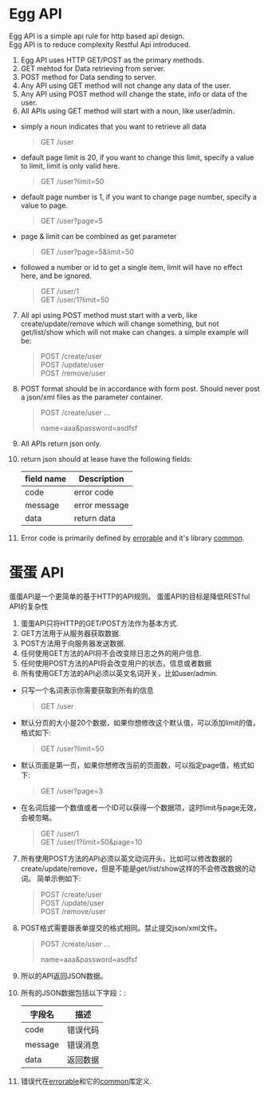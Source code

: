 # Egg API
Egg API is a simple api rule for http based api design.   
Egg API is to reduce complexity Restful Api introduced.

1. Egg API uses HTTP GET/POST as the primary methods.
2. GET mehtod for Data retrieving from server.
3. POST method for Data sending to server.
4. Any API using GET method will not change any data of the user.
5. Any API using POST method will change the state, info or data of the user.
6. All APIs using GET method will start with a noun, like user/admin.  
  * simply a noun indicates that you want to retrieve all data  
    > GET /user  
  * default page limit is 20, if you want to change this limit, specify a value to limit, limit is only valid here.  
    > GET /user?limit=50  
  * default page number is 1, if you want to change page number, specify a value to page.  
    > GET /user?page=5  
  * page & limit can be combined as get parameter 
    > GET /user?page=5&limit=50  
  * followed a number or id to get a single item, limit will have no effect here, and be ignored.  
    > GET /user/1  
    > GET /user/1?limit=50 

7. All api using POST method must start with a verb, like create/update/remove which will change something, but not get/list/show which will not make can changes.
    a simple example will be:
    > POST /create/user  
    > POST /update/user  
    > POST /remove/user  

8. POST format should be in accordance with form post. Should never post a json/xml files as the parameter container.
     > POST /create/user
     > ...
     > 
     > 
     > name=aaa&password=asdfsf
9. All APIs return json only.
10. return json should at lease have the following fields:

    | field name | Description |
    | --- | --- |
    | code | error code|
    | message | error message|
    | data | return data |

11. Error code is primarily defined by [errorable](https://github.com/calidion/errorable) and it's library [common](https://github.com/Errorable/common).


# 蛋蛋 API
蛋蛋API是一个更简单的基于HTTP的API规则。
蛋蛋API的目标是降低RESTful API的复杂性

1. 蛋蛋API只将HTTP的GET/POST方法作为基本方式.
2. GET方法用于从服务器获取数据.
3. POST方法用于向服务器发送数据.
4. 任何使用GET方法的API将不会改变除日志之外的用户信息.
5. 任何使用POST方法的API将会改变用户的状态，信息或者数据
6. 所有使用GET方法的API必须以英文名词开关，比如user/admin.  
  * 只写一个名词表示你需要获取到所有的信息
    > GET /user
  * 默认分页的大小是20个数据，如果你想修改这个默认值，可以添加limit的值，格式如下:
    > GET /user?limit=50
  * 默认页面是第一页，如果你想修改当前的页面数，可以指定page值，格式如下:
    > GET /user?page=3
  * 在名词后接一个数值或者一个ID可以获得一个数据项，这时limit与page无效，会被忽略。
    > GET /user/1  
    > GET /user/1?limit=50&page=10

7. 所有使用POST方法的API必须以英文动词开头，比如可以修改数据的create/update/remove，但是不能是get/list/show这样的不会修改数据的动词。
    简单示例如下:
    > POST /create/user  
    > POST /update/user  
    > POST /remove/user  

8. POST格式需要跟表单提交的格式相同。禁止提交json/xml文件。
    > POST /create/user
    > ...
    > 
    > 
    > name=aaa&password=asdfsf
9. 所以的API返回JSON数据。
10. 所有的JSON数据包括以下字段：:

    | 字段名 | 描述 |
    | --- | --- |
    | code | 错误代码|
    | message | 错误消息|
    | data | 返回数据 |

11. 错误代在[errorable](https://github.com/calidion/errorable)和它的[common](https://github.com/Errorable/common)库定义.


